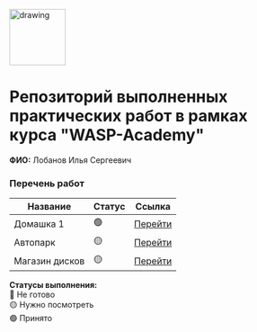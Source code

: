 <a href="https://wasp-academy.com"><img src="https://wasp-academy.com/Resources/wasp-logo.png" alt="drawing" width="100"/></a>
# Репозиторий выполненных практических работ в рамках курса "WASP-Academy"
**ФИО:** Лобанов Илья Сергеевич
 
### Перечень работ

Название          | Статус |Ссылка
------------------|--------|--------
Домашка 1         | 🟢    | <a href="https://github.com/Hairloo/Wasp-homework/tree/main/firstHomework">Перейти</a>
Автопарк          | 🟡    | <a href="https://github.com/Hairloo/Wasp-homework/tree/main/Autopark">Перейти</a>
Магазин дисков    | 🟡    | <a href="https://github.com/Hairloo/Wasp-homework/tree/main/MusicDiskStore">Перейти</a>

**Статусы выполнения:** <br>
🔴 Не готово <br>
🟡 Нужно посмотреть <br>
🟢 Принято <br>

